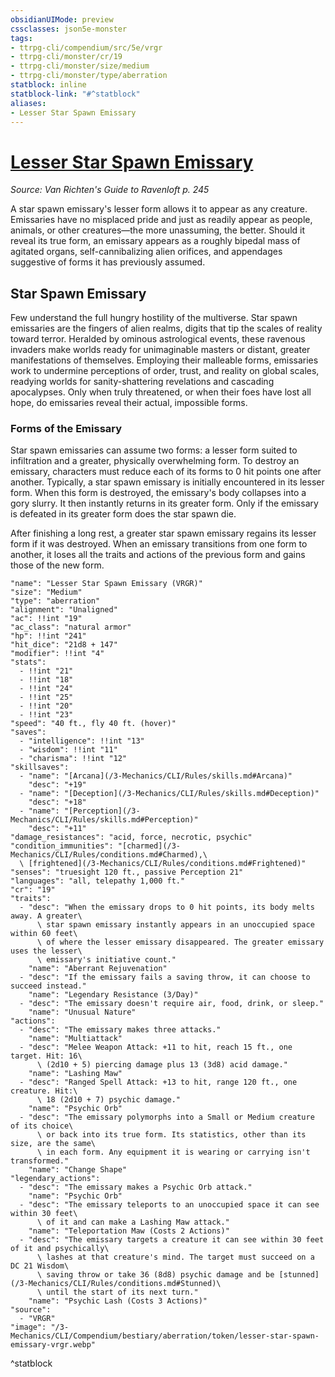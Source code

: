 ```yaml
---
obsidianUIMode: preview
cssclasses: json5e-monster
tags:
- ttrpg-cli/compendium/src/5e/vrgr
- ttrpg-cli/monster/cr/19
- ttrpg-cli/monster/size/medium
- ttrpg-cli/monster/type/aberration
statblock: inline
statblock-link: "#^statblock"
aliases:
- Lesser Star Spawn Emissary
---
```

# [Lesser Star Spawn Emissary](3-Mechanics\CLI\Compendium\bestiary\aberration/lesser-star-spawn-emissary-vrgr.md)
*Source: Van Richten's Guide to Ravenloft p. 245*  

A star spawn emissary's lesser form allows it to appear as any creature. Emissaries have no misplaced pride and just as readily appear as people, animals, or other creatures—the more unassuming, the better. Should it reveal its true form, an emissary appears as a roughly bipedal mass of agitated organs, self-cannibalizing alien orifices, and appendages suggestive of forms it has previously assumed.

## Star Spawn Emissary

Few understand the full hungry hostility of the multiverse. Star spawn emissaries are the fingers of alien realms, digits that tip the scales of reality toward terror. Heralded by ominous astrological events, these ravenous invaders make worlds ready for unimaginable masters or distant, greater manifestations of themselves. Employing their malleable forms, emissaries work to undermine perceptions of order, trust, and reality on global scales, readying worlds for sanity-shattering revelations and cascading apocalypses. Only when truly threatened, or when their foes have lost all hope, do emissaries reveal their actual, impossible forms.

### Forms of the Emissary

Star spawn emissaries can assume two forms: a lesser form suited to infiltration and a greater, physically overwhelming form. To destroy an emissary, characters must reduce each of its forms to 0 hit points one after another. Typically, a star spawn emissary is initially encountered in its lesser form. When this form is destroyed, the emissary's body collapses into a gory slurry. It then instantly returns in its greater form. Only if the emissary is defeated in its greater form does the star spawn die.

After finishing a long rest, a greater star spawn emissary regains its lesser form if it was destroyed. When an emissary transitions from one form to another, it loses all the traits and actions of the previous form and gains those of the new form.

```statblock
"name": "Lesser Star Spawn Emissary (VRGR)"
"size": "Medium"
"type": "aberration"
"alignment": "Unaligned"
"ac": !!int "19"
"ac_class": "natural armor"
"hp": !!int "241"
"hit_dice": "21d8 + 147"
"modifier": !!int "4"
"stats":
  - !!int "21"
  - !!int "18"
  - !!int "24"
  - !!int "25"
  - !!int "20"
  - !!int "23"
"speed": "40 ft., fly 40 ft. (hover)"
"saves":
  - "intelligence": !!int "13"
  - "wisdom": !!int "11"
  - "charisma": !!int "12"
"skillsaves":
  - "name": "[Arcana](/3-Mechanics/CLI/Rules/skills.md#Arcana)"
    "desc": "+19"
  - "name": "[Deception](/3-Mechanics/CLI/Rules/skills.md#Deception)"
    "desc": "+18"
  - "name": "[Perception](/3-Mechanics/CLI/Rules/skills.md#Perception)"
    "desc": "+11"
"damage_resistances": "acid, force, necrotic, psychic"
"condition_immunities": "[charmed](/3-Mechanics/CLI/Rules/conditions.md#Charmed),\
  \ [frightened](/3-Mechanics/CLI/Rules/conditions.md#Frightened)"
"senses": "truesight 120 ft., passive Perception 21"
"languages": "all, telepathy 1,000 ft."
"cr": "19"
"traits":
  - "desc": "When the emissary drops to 0 hit points, its body melts away. A greater\
      \ star spawn emissary instantly appears in an unoccupied space within 60 feet\
      \ of where the lesser emissary disappeared. The greater emissary uses the lesser\
      \ emissary's initiative count."
    "name": "Aberrant Rejuvenation"
  - "desc": "If the emissary fails a saving throw, it can choose to succeed instead."
    "name": "Legendary Resistance (3/Day)"
  - "desc": "The emissary doesn't require air, food, drink, or sleep."
    "name": "Unusual Nature"
"actions":
  - "desc": "The emissary makes three attacks."
    "name": "Multiattack"
  - "desc": "Melee Weapon Attack: +11 to hit, reach 15 ft., one target. Hit: 16\
      \ (2d10 + 5) piercing damage plus 13 (3d8) acid damage."
    "name": "Lashing Maw"
  - "desc": "Ranged Spell Attack: +13 to hit, range 120 ft., one creature. Hit:\
      \ 18 (2d10 + 7) psychic damage."
    "name": "Psychic Orb"
  - "desc": "The emissary polymorphs into a Small or Medium creature of its choice\
      \ or back into its true form. Its statistics, other than its size, are the same\
      \ in each form. Any equipment it is wearing or carrying isn't transformed."
    "name": "Change Shape"
"legendary_actions":
  - "desc": "The emissary makes a Psychic Orb attack."
    "name": "Psychic Orb"
  - "desc": "The emissary teleports to an unoccupied space it can see within 30 feet\
      \ of it and can make a Lashing Maw attack."
    "name": "Teleportation Maw (Costs 2 Actions)"
  - "desc": "The emissary targets a creature it can see within 30 feet of it and psychically\
      \ lashes at that creature's mind. The target must succeed on a DC 21 Wisdom\
      \ saving throw or take 36 (8d8) psychic damage and be [stunned](/3-Mechanics/CLI/Rules/conditions.md#Stunned)\
      \ until the start of its next turn."
    "name": "Psychic Lash (Costs 3 Actions)"
"source":
  - "VRGR"
"image": "/3-Mechanics/CLI/Compendium/bestiary/aberration/token/lesser-star-spawn-emissary-vrgr.webp"
```
^statblock